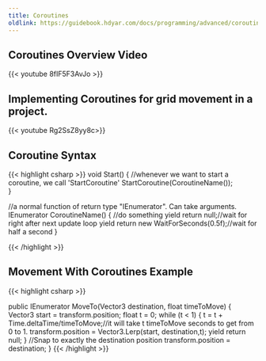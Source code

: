```yaml
---
title: Coroutines
oldlink: https://guidebook.hdyar.com/docs/programming/advanced/coroutines/
---
```

## Coroutines Overview Video
{{< youtube 8fIF5F3AvJo >}}

## Implementing Coroutines for grid movement in a project.
{{< youtube Rg2SsZ8yy8c>}}

## Coroutine Syntax

{{< highlight csharp >}}
void Start()
{
    //whenever we want to start a coroutine, we call 'StartCoroutine'
    StartCoroutine(CoroutineName());    
}

//a normal function of return type "IEnumerator". Can take arguments.
IEnumerator CoroutineName()
{
    //do something
    yield return null;//wait for right after next update loop
    yield return new WaitForSeconds(0.5f);//wait for half a second
}

{{< /highlight >}}

## Movement With Coroutines Example
{{< highlight csharp >}}

public IEnumerator MoveTo(Vector3 destination, float timeToMove)
{
    Vector3 start = transform.position;
    float t = 0;
    while (t < 1)
    {
        t = t + Time.deltaTime/timeToMove;//it will take t timeToMove seconds to get from 0 to 1.
        transform.position = Vector3.Lerp(start, destination,t);
        yield return null;
    }
    //Snap to exactly the destination position
    transform.position = destination;
}
{{< /highlight >}}
